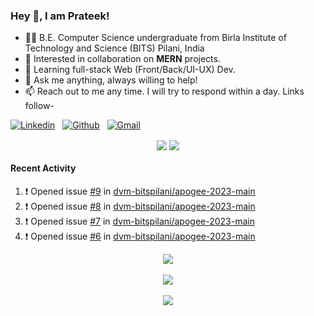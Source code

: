 ### Hey 👋, I am Prateek!
- 👨‍🎓 B.E. Computer Science undergraduate from Birla Institute of Technology and Science (BITS) Pilani, India
- 💖 Interested in collaboration on **MERN** projects.
- 🌱 Learning full-stack Web (Front/Back/UI-UX) Dev.
- 💬 Ask me anything, always willing to help!
- 📫 Reach out to me any time. I will try to respond within a day. Links follow-

<!-- Connection Links -->
[![Linkedin](https://img.shields.io/badge/-LinkedIn-blue?style=flat&logo=Linkedin&logoColor=white)](https://www.linkedin.com/in/bit-by-bits/)&nbsp;&nbsp;
[![Github](https://img.shields.io/badge/-Github-000?style=flat&logo=Github&logoColor=white)](https://github.com/bit-by-bits)&nbsp;&nbsp;
[![Gmail](https://img.shields.io/badge/-Gmail-c14438?style=flat&logo=Gmail&logoColor=white)](mailto:kashyapprateek13@gmail.com)

<!-- User Stats -->
<p align="center">
  <img align="center" src="https://img.shields.io/github/followers/bit-by-bits?style=social" />  
  <img align="center" src="https://visitor-badge.laobi.icu/badge?page_id=bit-by-bits.visitor-badge" />
</p>

#### Recent Activity

<!--START_SECTION:activity-->
1. ❗️ Opened issue [#9](https://github.com/dvm-bitspilani/apogee-2023-main/issues/9) in [dvm-bitspilani/apogee-2023-main](https://github.com/dvm-bitspilani/apogee-2023-main)
2. ❗️ Opened issue [#8](https://github.com/dvm-bitspilani/apogee-2023-main/issues/8) in [dvm-bitspilani/apogee-2023-main](https://github.com/dvm-bitspilani/apogee-2023-main)
3. ❗️ Opened issue [#7](https://github.com/dvm-bitspilani/apogee-2023-main/issues/7) in [dvm-bitspilani/apogee-2023-main](https://github.com/dvm-bitspilani/apogee-2023-main)
4. ❗️ Opened issue [#6](https://github.com/dvm-bitspilani/apogee-2023-main/issues/6) in [dvm-bitspilani/apogee-2023-main](https://github.com/dvm-bitspilani/apogee-2023-main)
<!--END_SECTION:activity-->

<!-- Coding Stats -->
<p align="center">
  <img align="center" src="https://github-readme-stats-sigma-five.vercel.app/api?username=bit-by-bits&show_icons=true&theme=dark" /> <br><br>
  <img align="center" src="https://github-readme-streak-stats.herokuapp.com/?user=bit-by-bits&theme=dark" /> <br><br>
  <img align="center" src="https://github-readme-stats.vercel.app/api/wakatime?username=bit_by_bits&layout=compact&theme=dark" />  
</p>
